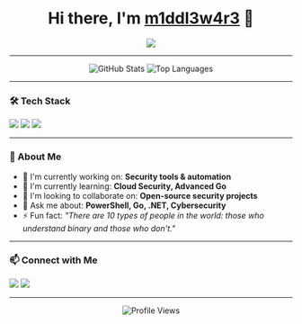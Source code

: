 <!-- Profile Header -->
<h1 align="center">Hi there, I'm <a href="https://github.com/m1ddl3w4r3" target="_blank">m1ddl3w4r3</a> 👋</h1>
<p align="center">
  <img src="https://readme-typing-svg.demolab.com?font=Fira+Code&size=24&pause=1000&color=00ADD8&center=true&vCenter=true&width=435&lines=Red+Team;RF+%7C+Covert+Entry+%7C+Breacher"/>
</p>

---

<p align="center">
  <img src="https://github-readme-stats.vercel.app/api?username=m1ddl3w4r3&show_icons=true&theme=dark" alt="GitHub Stats"/>
  <img src="https://github-readme-stats.vercel.app/api/top-langs/?username=m1ddl3w4r3&layout=compact&theme=dark" alt="Top Languages"/>
</p>

---

### 🛠️ Tech Stack
<p>
  <img src="https://img.shields.io/badge/PowerShell-%235391FE.svg?style=for-the-badge&logo=powershell&logoColor=white"/>
  <img src="https://img.shields.io/badge/go-%2300ADD8.svg?style=for-the-badge&logo=go&logoColor=white"/>
  <img src="https://img.shields.io/badge/.NET-5C2D91?style=for-the-badge&logo=.net&logoColor=white"/>
  <!-- Add more badges as needed -->
</p>

---

### 👤 About Me
- 🔭 I'm currently working on: **Security tools & automation**
- 🌱 I'm currently learning: **Cloud Security, Advanced Go**
- 👯 I'm looking to collaborate on: **Open-source security projects**
- 💬 Ask me about: **PowerShell, Go, .NET, Cybersecurity**
- ⚡ Fun fact: _"There are 10 types of people in the world: those who understand binary and those who don't."_

---

### 📫 Connect with Me
<p>
  <a href="mailto:your.email@example.com"><img src="https://img.shields.io/badge/Email-D14836?style=for-the-badge&logo=gmail&logoColor=white"/></a>
  <a href="https://linkedin.com/in/your-linkedin"><img src="https://img.shields.io/badge/LinkedIn-0077B5?style=for-the-badge&logo=linkedin&logoColor=white"/></a>
  <!-- Add more social links as needed -->
</p>

---

<p align="center">
  <img src="https://komarev.com/ghpvc/?username=m1ddl3w4r3&style=flat-square&color=blue" alt="Profile Views"/>
</p>
